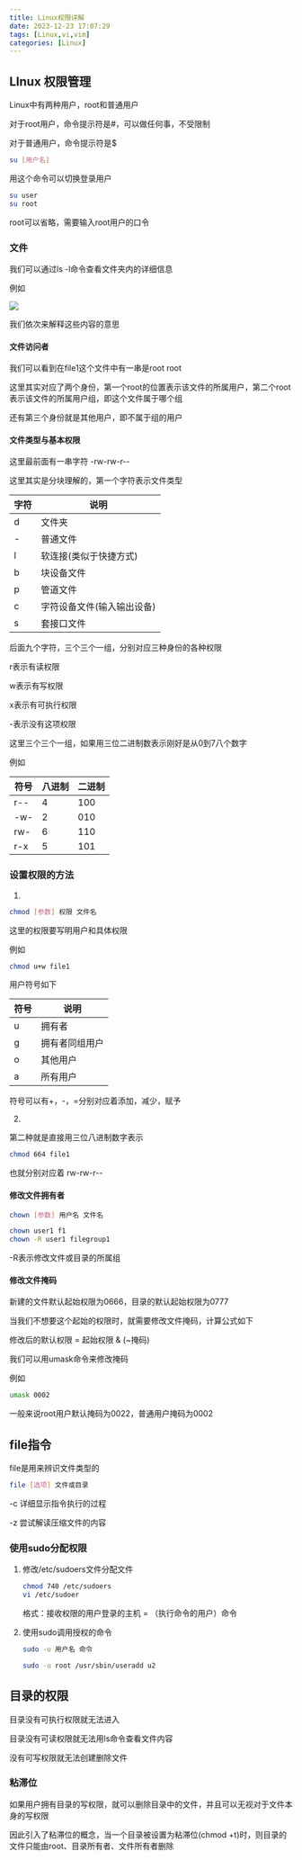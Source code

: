 ```yaml
---
title: Linux权限详解
date: 2023-12-23 17:07:29
tags: [Linux,vi,vim]
categories: [Linux]
---
```


## LInux 权限管理

Linux中有两种用户，root和普通用户

对于root用户，命令提示符是#，可以做任何事，不受限制

对于普通用户，命令提示符是$

```bash
su [用户名]
```

用这个命令可以切换登录用户

```bash
su user
su root
```

root可以省略，需要输入root用户的口令

### 文件

我们可以通过ls -l命令查看文件夹内的详细信息

例如

![](https://s2.loli.net/2023/12/23/rKyiW39devCjRQY.png)

我们依次来解释这些内容的意思

#### 文件访问者

我们可以看到在file1这个文件中有一串是root root 

这里其实对应了两个身份，第一个root的位置表示该文件的所属用户，第二个root表示该文件的所属用户组，即这个文件属于哪个组

还有第三个身份就是其他用户，即不属于组的用户

#### 文件类型与基本权限

这里最前面有一串字符 -rw-rw-r--

这里其实是分块理解的，第一个字符表示文件类型

| 字符 | 说明                       |
| ---- | -------------------------- |
| d    | 文件夹                     |
| -    | 普通文件                   |
| l    | 软连接(类似于快捷方式)     |
| b    | 块设备文件                 |
| p    | 管道文件                   |
| c    | 字符设备文件(输入输出设备) |
| s    | 套接口文件                 |

后面九个字符，三个三个一组，分别对应三种身份的各种权限

r表示有读权限

w表示有写权限

x表示有可执行权限

-表示没有这项权限

这里三个三个一组，如果用三位二进制数表示刚好是从0到7八个数字

例如

| 符号 | 八进制 | 二进制 |
| ---- | ------ | ------ |
| r--  | 4      | 100    |
| -w-  | 2      | 010    |
| rw-  | 6      | 110    |
| r-x  | 5      | 101    |

### 设置权限的方法

1.

```bash
chmod [参数] 权限 文件名
```

这里的权限要写明用户和具体权限

例如

```bash
chmod u+w file1
```

用户符号如下

| 符号 | 说明           |
| ---- | -------------- |
| u    | 拥有者         |
| g    | 拥有者同组用户 |
| o    | 其他用户       |
| a    | 所有用户       |

符号可以有+，-，=分别对应着添加，减少，赋予

2.

第二种就是直接用三位八进制数字表示

```bash
chmod 664 file1
```

也就分别对应着 rw-rw-r--

#### 修改文件拥有者

```bash
chown [参数] 用户名 文件名

chown user1 f1
chown -R user1 filegroup1
```

-R表示修改文件或目录的所属组

#### 修改文件掩码

新建的文件默认起始权限为0666，目录的默认起始权限为0777

当我们不想要这个起始的权限时，就需要修改文件掩码，计算公式如下

修改后的默认权限 = 起始权限 & (~掩码)

我们可以用umask命令来修改掩码

例如

```bash
umask 0002
```

一般来说root用户默认掩码为0022，普通用户掩码为0002

## file指令

file是用来辨识文件类型的

```bash
file [选项] 文件或目录
```

-c 详细显示指令执行的过程

-z 尝试解读压缩文件的内容

### 使用sudo分配权限

1. 修改/etc/sudoers文件分配文件
   ```bash
   chmod 740 /etc/sudoers
   vi /etc/sudoer
   ```

   格式：接收权限的用户登录的主机 = （执行命令的用户）命令

2. 使用sudo调用授权的命令
   ```bash
   sudo -u 用户名 命令
   
   sudo -u root /usr/sbin/useradd u2
   ```

## 目录的权限

目录没有可执行权限就无法进入

目录没有可读权限就无法用ls命令查看文件内容

没有可写权限就无法创建删除文件

### 粘滞位

如果用户拥有目录的写权限，就可以删除目录中的文件，并且可以无视对于文件本身的写权限

因此引入了粘滞位的概念，当一个目录被设置为粘滞位(chmod +t)时，则目录的文件只能由root、目录所有者、文件所有者删除




